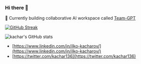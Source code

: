### Hi there 👋

🔭 Currently building collaborative AI workspace called [Team-GPT](https://team-gpt.com/)

[![GitHub Streak](https://streak-stats.demolab.com?user=kachar&theme=vue)](https://git.io/streak-stats)

![kachar's GitHub stats](https://github-readme-stats.vercel.app/api?username=kachar&theme=vue&show_icons=true&card_width=495)

- [https://www.linkedin.com/in/ilko-kacharov/](https://www.linkedin.com/in/ilko-kacharov/)
- [https://twitter.com/kachar136](https://twitter.com/kachar136)

<!--
- 🔭 I’m currently working on ...
- 🌱 I’m currently learning ...
- 👯 I’m looking to collaborate on ...
- 🤔 I’m looking for help with ...
- 💬 Ask me about ...
- 📫 How to reach me: ...
-->
